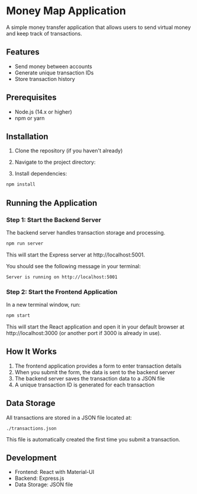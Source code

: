 # Money Map Application

A simple money transfer application that allows users to send virtual money and keep track of transactions.

## Features

- Send money between accounts
- Generate unique transaction IDs
- Store transaction history

## Prerequisites

- Node.js (14.x or higher)
- npm or yarn

## Installation

1. Clone the repository (if you haven't already)
2. Navigate to the project directory:

3. Install dependencies:

```bash
npm install
```

## Running the Application

### Step 1: Start the Backend Server

The backend server handles transaction storage and processing.

```bash
npm run server
```

This will start the Express server at http://localhost:5001.

You should see the following message in your terminal:

```
Server is running on http://localhost:5001
```

### Step 2: Start the Frontend Application

In a new terminal window, run:

```bash
npm start
```

This will start the React application and open it in your default browser at http://localhost:3000 (or another port if 3000 is already in use).

## How It Works

1. The frontend application provides a form to enter transaction details
2. When you submit the form, the data is sent to the backend server
3. The backend server saves the transaction data to a JSON file
4. A unique transaction ID is generated for each transaction

## Data Storage

All transactions are stored in a JSON file located at:

```
./transactions.json
```

This file is automatically created the first time you submit a transaction.

## Development

- Frontend: React with Material-UI
- Backend: Express.js
- Data Storage: JSON file

